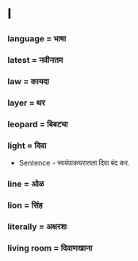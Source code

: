 # l

### language = भाषा

### latest = नवीनतम

### law = कायदा

### layer = थर

### leopard = बिबट्या

### light = दिवा

- Sentence - स्वयंपाकघरातला दिवा बंद कर.

### line = ओळ

### lion = सिंह

### literally = अक्षरशः

### living room = दिवाणखाना

